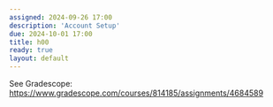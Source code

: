 ```yaml
---
assigned: 2024-09-26 17:00
description: 'Account Setup'
due: 2024-10-01 17:00
title: h00
ready: true
layout: default
---
```


See Gradescope: <https://www.gradescope.com/courses/814185/assignments/4684589>
